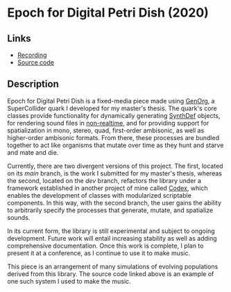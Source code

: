 # Epoch for Digital Petri Dish (2020)

## Links
* [Recording](https://soundcloud.com/ian-macdougald/epoch-for-digital-petri-dish)
* [Source code](https://github.com/ianmacdougald/portfolio/blob/gh-pages/epoch.scd)

## Description

Epoch for Digital Petri Dish is a fixed-media piece made using [GenOrg](https://github.com/ianmacdougald/GenOrg), a SuperCollider quark I developed for my master's thesis. The quark's core classes provide functionality for dynamically generating [SynthDef](https://doc.sccode.org/Classes/SynthDef.html) objects, for rendering sound files in [non-realtime](https://doc.sccode.org/Guides/Non-Realtime-Synthesis.html), and for providing support for spatialization in mono, stereo, quad, first-order ambisonic, as well as higher-order ambisonic formats. From there, these processes are bundled together to act like organisms that mutate over time as they hunt and starve and mate and die.

Currently, there are two divergent versions of this project. The first, located on its *main* branch, is the work I submitted for my master's thesis, whereas the second, located on the *dev* branch, refactors the library under a framework established in another project of mine called [Codex](https://github.com/ianmacdougald/Codex), which enables the development of classes with modularized scriptable components. In this way, with the second branch, the user gains the ability to arbitrarily specify the processes that generate, mutate, and spatialize sounds.

In its current form, the library is still experimental and subject to ongoing development. Future work will entail increasing stability as well as adding comprehensive documentation. Once this work is complete, I plan to present it at a conference, as I continue to use it to make music.

This piece is an arrangement of many simulations of evolving populations derived from this library. The source code linked above is an example of one such system I used to make the music. 

